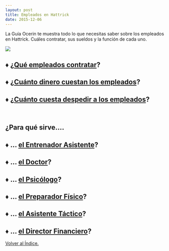 ```yaml
---
layout: post
title: Empleados en Hattrick
date: 2015-12-06
---
```


La Guía Ocerin te muestra todo lo que necesitas saber sobre los empleados en Hattrick. Cuáles contratar, sus sueldos y la función de cada uno.

![](http://i.imgur.com/sHZqj6f.gif)

## ♦ ¿[Qué empleados contratar](http://www.guiaocerin.com/es/combinaciones-de-empleados-en-hattrick/)?

## ♦ ¿[Cuánto dinero cuestan los empleados](http://www.guiaocerin.com/es/coste-de-los-empleados-en-hattrick/)?

## ♦ ¿[Cuánto cuesta despedir a los empleados](http://www.guiaocerin.com/es/coste-de-despedir-empleados-en-hattrick/)?

 

## ¿Para qué sirve....

## ♦ ... [el Entrenador Asistente](http://www.guiaocerin.com/es/el-entrenador-asistente/)?

## ♦ ... [el Doctor](http://www.guiaocerin.com/es/doctor-en-hattrick/)?

## ♦ ... [el Psicólogo](http://www.guiaocerin.com/es/psicologo-en-hattrick/)?

## ♦ ... [el Preparador Físico](http://www.guiaocerin.com/es/preparador-fisico-entrenador-de-forma-en-hattrick/)?

## ♦ ... [el Asistente Táctico](http://www.guiaocerin.com/es/asistente-tactico-en-hattrick/)?

## ♦ ... [el Director Financiero](http://www.guiaocerin.com/es/director-financiero-en-hattrick/)?

[Volver al Índice.](http://www.guiaocerin.com/es/indice/)

